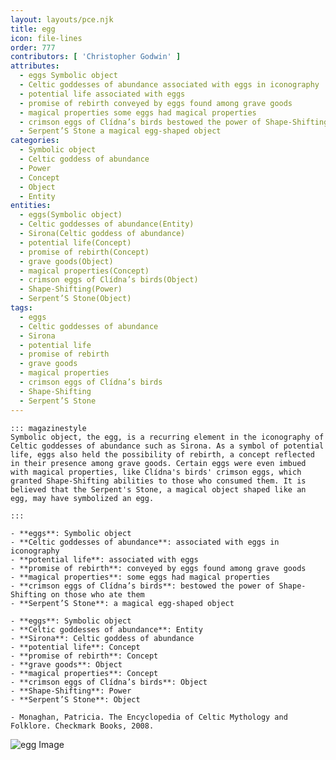 ```yaml
---
layout: layouts/pce.njk
title: egg
icon: file-lines
order: 777
contributors: [ 'Christopher Godwin' ]
attributes:
  - eggs Symbolic object
  - Celtic goddesses of abundance associated with eggs in iconography
  - potential life associated with eggs
  - promise of rebirth conveyed by eggs found among grave goods
  - magical properties some eggs had magical properties
  - crimson eggs of Clídna’s birds bestowed the power of Shape-Shifting on those who ate them
  - Serpent’S Stone a magical egg-shaped object
categories:
  - Symbolic object
  - Celtic goddess of abundance
  - Power
  - Concept
  - Object
  - Entity
entities:
  - eggs(Symbolic object)
  - Celtic goddesses of abundance(Entity)
  - Sirona(Celtic goddess of abundance)
  - potential life(Concept)
  - promise of rebirth(Concept)
  - grave goods(Object)
  - magical properties(Concept)
  - crimson eggs of Clídna’s birds(Object)
  - Shape-Shifting(Power)
  - Serpent’S Stone(Object)
tags:
  - eggs
  - Celtic goddesses of abundance
  - Sirona
  - potential life
  - promise of rebirth
  - grave goods
  - magical properties
  - crimson eggs of Clídna’s birds
  - Shape-Shifting
  - Serpent’S Stone
---
```

``` tab [group1:Info]
::: magazinestyle
Symbolic object, the egg, is a recurring element in the iconography of Celtic goddesses of abundance such as Sirona. As a symbol of potential life, eggs also held the possibility of rebirth, a concept reflected in their presence among grave goods. Certain eggs were even imbued with magical properties, like Clídna's birds' crimson eggs, which granted Shape-Shifting abilities to those who consumed them. It is believed that the Serpent's Stone, a magical object shaped like an egg, may have symbolized an egg.

:::
```
``` tab [group1:Attributes]
- **eggs**: Symbolic object
- **Celtic goddesses of abundance**: associated with eggs in iconography
- **potential life**: associated with eggs
- **promise of rebirth**: conveyed by eggs found among grave goods
- **magical properties**: some eggs had magical properties
- **crimson eggs of Clídna’s birds**: bestowed the power of Shape-Shifting on those who ate them
- **Serpent’S Stone**: a magical egg-shaped object
```
``` tab [group1:Entities]
- **eggs**: Symbolic object
- **Celtic goddesses of abundance**: Entity
- **Sirona**: Celtic goddess of abundance
- **potential life**: Concept
- **promise of rebirth**: Concept
- **grave goods**: Object
- **magical properties**: Concept
- **crimson eggs of Clídna’s birds**: Object
- **Shape-Shifting**: Power
- **Serpent’S Stone**: Object
```
``` tab [group1:Sources]
- Monaghan, Patricia. The Encyclopedia of Celtic Mythology and Folklore. Checkmark Books, 2008.
```
![egg Image](['https://upload.wikimedia.org/wikipedia/commons/thumb/5/54/Adolphe_Millot_oeufs-fixed.jpg/1200px-Adolphe_Millot_oeufs-fixed.jpg'])
